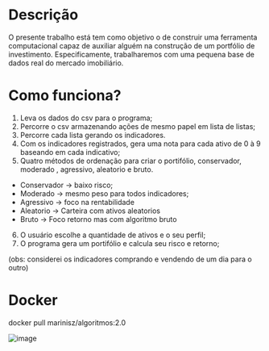 # Descrição

O presente trabalho está tem como objetivo o de construir uma ferramenta computacional capaz de auxiliar alguém na construção de um portfólio de investimento. Especificamente, trabalharemos com uma pequena base de dados real do mercado imobiliário.

# Como funciona?

1. Leva os dados do csv para o programa;
2. Percorre o csv armazenando ações de mesmo papel em lista de listas;
3. Percorre cada lista gerando os indicadores.
4. Com os indicadores registrados, gera uma nota para cada ativo de 0 à 9 baseando em cada indicativo;
5. Quatro métodos de ordenação para criar o portifólio, conservador, moderado , agressivo, aleatorio e bruto.
  - Conservador -> baixo risco;
  - Moderado -> mesmo peso para todos indicadores;
  - Agressivo -> foco na rentabilidade
  - Aleatorio -> Carteira com ativos aleatorios
  - Bruto -> Foco retorno mas com algoritmo bruto
6. O usuário escolhe a quantidade de ativos e o seu perfil;
7. O programa gera um portifólio e calcula seu risco e retorno;

(obs: considerei os indicadores comprando e vendendo de um dia para o outro)

# Docker

docker pull marinisz/algoritmos:2.0


![image](https://user-images.githubusercontent.com/57442852/142782536-1c5764f7-f96c-4e59-b819-ca73ba7c64ba.png)
